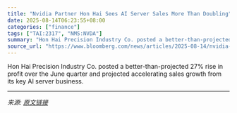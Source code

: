 ```yaml
---
title: "Nvidia Partner Hon Hai Sees AI Server Sales More Than Doubling"
date: 2025-08-14T06:23:55+08:00
categories: ["finance"]
tags: ["TAI:2317", "NMS:NVDA"]
summary: "Hon Hai Precision Industry Co. posted a better-than-projected 27% rise in profit over the June quarter and projected accelerating sales growth from its key AI server business."
source_url: "https://www.bloomberg.com/news/articles/2025-08-14/nvidia-partner-hon-hai-s-profit-climbs-after-ai-spending-rises"
---
```


Hon Hai Precision Industry Co. posted a better-than-projected 27% rise in profit over the June quarter and projected accelerating sales growth from its key AI server business.

---

*来源: [原文链接](https://www.bloomberg.com/news/articles/2025-08-14/nvidia-partner-hon-hai-s-profit-climbs-after-ai-spending-rises)*
